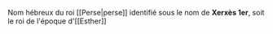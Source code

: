 Nom hébreux du roi [[Perse|perse]] identifié sous le nom de **Xerxès 1er**, soit le roi de l'époque d'[[Esther]]